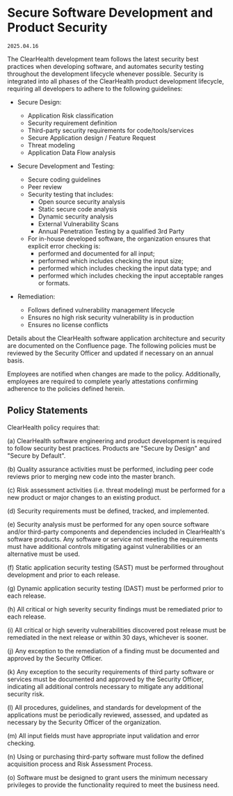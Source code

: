 # Secure Software Development and Product Security

`2025.04.16`

The ClearHealth development team follows the latest security best practices when
developing software, and automates security testing throughout the development
lifecycle whenever possible. Security is integrated into all phases of the
ClearHealth product development lifecycle, requiring all developers to adhere to
the following guidelines:

- Secure Design:

  - Application Risk classification
  - Security requirement definition
  - Third-party security requirements for code/tools/services
  - Secure Application design / Feature Request
  - Threat modeling
  - Application Data Flow analysis

- Secure Development and Testing:

  - Secure coding guidelines
  - Peer review
  - Security testing that includes:
    - Open source security analysis
    - Static secure code analysis
    - Dynamic security analysis
    - External Vulnerability Scans
    - Annual Penetration Testing by a qualified 3rd Party
  - For in-house developed software, the organization ensures that explicit
    error checking is:
    - performed and documented for all input;
    - performed which includes checking the input size;
    - performed which includes checking the input data type; and
    - performed which includes checking the input acceptable ranges or formats.

- Remediation:
  - Follows defined vulnerability management lifecycle
  - Ensures no high risk security vulnerability is in production
  - Ensures no license conflicts

Details about the ClearHealth software application architecture and security are
documented on the Confluence page. The following policies must be reviewed by
the Security Officer and updated if necessary on an annual basis.

Employees are notified when changes are made to the policy. Additionally,
employees are required to complete yearly attestations confirming adherence to
the policies defined herein.

## Policy Statements

ClearHealth policy requires that:

(a) ClearHealth software engineering and product development is required to
follow security best practices. Products are "Secure by Design" and "Secure by
Default".

(b) Quality assurance activities must be performed, including peer code reviews
prior to merging new code into the master branch.

(c) Risk assessment activities (i.e. threat modeling) must be performed for a
new product or major changes to an existing product.

(d) Security requirements must be defined, tracked, and implemented.

(e) Security analysis must be performed for any open source software and/or
third-party components and dependencies included in ClearHealth's software
products. Any software or service not meeting the requirements must have
additional controls mitigating against vulnerabilities or an alternative must be
used.

(f) Static application security testing (SAST) must be performed throughout
development and prior to each release.

(g) Dynamic application security testing (DAST) must be performed prior to each
release.

(h) All critical or high severity security findings must be remediated prior to
each release.

(i) All critical or high severity vulnerabilities discovered post release must
be remediated in the next release or within 30 days, whichever is sooner.

(j) Any exception to the remediation of a finding must be documented and
approved by the Security Officer.

(k) Any exception to the security requirements of third party software or
services must be documented and approved by the Security Officer, indicating all
additional controls necessary to mitigate any additional security risk.

(l) All procedures, guidelines, and standards for development of the
applications must be periodically reviewed, assessed, and updated as necessary
by the Security Officer of the organization.

(m) All input fields must have appropriate input validation and error checking.

(n) Using or purchasing third-party software must follow the defined acquisition
process and Risk Assessment Process.

(o) Software must be designed to grant users the minimum necessary privileges to
provide the functionality required to meet the business need.
